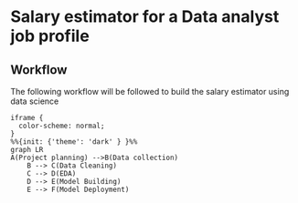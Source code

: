 # Salary estimator for a Data analyst job profile


## Workflow 

The following workflow will be followed to build the salary estimator using data science

```mermaid
iframe {
  color-scheme: normal;
}
%%{init: {'theme': 'dark' } }%%
graph LR
A(Project planning) -->B(Data collection)
    B --> C(Data Cleaning)
    C --> D(EDA)
    D --> E(Model Building)
    E --> F(Model Deployment)

```
